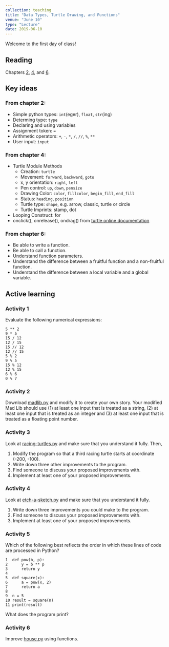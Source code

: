 ```yaml
---
collection: teaching
title: "Data Types, Turtle Drawing, and Functions"
venue: "June 10"
type: "Lecture"
date: 2019-06-10
---
```

Welcome to the first day of class!

## Reading
Chapters [2](https://runestone.academy/runestone/static/thinkcspy/SimplePythonData/toctree.html),
[4](https://runestone.academy/runestone/static/thinkcspy/PythonTurtle/toctree.html),
and [6](https://runestone.academy/runestone/static/thinkcspy/Functions/toctree.html).

## Key ideas

### From chapter 2:
* Simple python types: `int`(eger), `float`, `str`(ing)
* Determing type: `type`
* Declaring and using variables
* Assignment token: `=`
* Arithmetic operators: `+`, `-`, `*`, `/`, `//`, `%`, `**`
* User input: `input`

### From chapter 4:
* Turtle Module Methods
	* Creation: `turtle`
	* Movement: `forward`, `backward`, `goto`
	* x, y orientation: `right`, `left`
	* Pen control: `up`, `down`, `pensize`
	* Drawing Color: `color`, `fillcolor`, `begin_fill`, `end_fill`
	* Status: `heading`, `position`
	* Turtle type: `shape`, e.g. arrow, classic, turtle or circle
	* Turtle Imprints: stamp, dot
* Looping Construct: for
* onclick(), onrelease(), ondrag() from [turtle online documentation](
https://docs.python.org/3/library/turtle.html#module-turtle)

### From chapter 6:
* Be able to write a function.
* Be able to call a function.
* Understand function parameters.
* Understand the difference between a fruitful function and a non-fruitful function.
* Understand the difference between a local variable and a global variable.

## Active learning
### Activity 1
Evaluate the following numerical expressions:
```
5 ** 2
9 * 5
15 / 12
12 / 15
15 // 12
12 // 15
5 % 2
9 % 5
15 % 12
12 % 15
6 % 6
0 % 7
```

### Activity 2
Download [madlib.py](
https://lgw2.github.io/teaching/csci127-summer-2019/lectures/activities/madlib.py)
and modify it to create your own story.
Your modified Mad Lib should use
(1) at least one input that is treated as a string,
(2) at least one input that is treated as an integer and
(3) at least one input that is treated as a floating point number.

### Activity 3
Look at [racing-turtles.py](
https://lgw2.github.io/teaching/csci127-summer-2019/lectures/activities/racing-turtles.py)
and make sure that you understand it fully. Then,
1. Modify the program so that a third racing turtle starts at coordinate (-200, -100).
2. Write down three other improvements to the program.
3. Find someone to discuss your proposed improvements with.
4. Implement at least one of your proposed improvements.

### Activity 4
Look at [etch-a-sketch.py](
https://lgw2.github.io/teaching/csci127-summer-2019/lectures/activities/etch-a-sketch.py)
and make sure that you understand it fully.
1. Write down three improvements you could make to the program.
2. Find someone to discuss your proposed improvements with.
3. Implement at least one of your proposed improvements.

### Activity 5
Which of the following best reflects the order in which these lines of code are processed in Python?
```
1  def pow(b, p):
2      y = b ** p
3      return y
4
5  def square(x):
6      a = pow(x, 2)
7      return a
8
9  n = 5
10 result = square(n)
11 print(result)
```
What does the program print?

### Activity 6
Improve [house.py](https://lgw2.github.io/teaching/csci127-summer-2019/lectures/activities/house.py) using functions.
